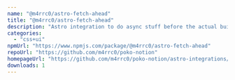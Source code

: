 ```yaml
---
name: "@m4rrc0/astro-fetch-ahead"
title: "@m4rrc0/astro-fetch-ahead"
description: "Astro integration to do async stuff before the actual build"
categories:
  - "css+ui"
npmUrl: "https://www.npmjs.com/package/@m4rrc0/astro-fetch-ahead"
repoUrl: "https://github.com/m4rrc0/poko-notion"
homepageUrl: "https://github.com/m4rrc0/poko-notion/astro-integrations/astro-fetch-ahead"
downloads: 1
---
```

